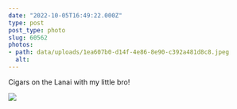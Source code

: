 ```yaml
---
date: "2022-10-05T16:49:22.000Z"
type: post 
post_type: photo
slug: 60562
photos: 
- path: data/uploads/1ea607b0-d14f-4e86-8e90-c392a481d8c8.jpeg
  alt: 
---
```

Cigars on the Lanai with my little bro!


![](https://brandontreb.com/data/uploads/1ea607b0-d14f-4e86-8e90-c392a481d8c8.jpeg)
